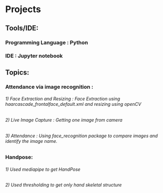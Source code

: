 # Projects

## Tools/IDE:
### Programming Language : Python
### IDE : Jupyter notebook

## Topics:

### Attendance via image recognition :

###### 1) Face Extraction and Resizing : Face Extraction using haarcascade_frontalface_default.xml and resizing using openCV
###### 2) Live Image Capture : Getting one image from camera
###### 3) Attendance : Using face_recognition package to compare images and identify the image name.


### Handpose:

###### 1) Used mediapipe to get HandPose
###### 2) Used thresholding to get only hand skeletal structure 
